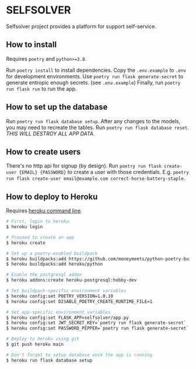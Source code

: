 # SELFSOLVER

Selfsolver project provides a platform for support self-service.

## How to install

Requires `poetry` and `python>=3.8`.

Run `poetry install` to install dependencies.
Copy the `.env.example` to `.env` for development environments.
Use `poetry run flask generate-secret` to generate entropic enough secrets. (see `.env.example`)
Finally, run `poetry run flask run` to run the app.

## How to set up the database

Run `poetry run flask database setup`.
After any changes to the models, you may need to recreate the tables.
Run `poetry run flask database reset`. _THIS WILL DESTROY ALL APP DATA_.

## How to create users

There's no http api for signup (by design).
Run `poetry run flask create-user {EMAIL} {PASSWORD}` to create a user with those credentials.
E.g. `poetry run flask create-user email@example.com correct-horse-battery-staple`.

## How to deploy to Heroku

Requires [heroku command line][heroku-cli].

```bash
# First, login to heroku.
$ heroku login

# Proceed to create an app
$ heroku create

# Set up a poetry-enabled buildpack
$ heroku buildpacks:add https://github.com/moneymeets/python-poetry-buildpack.git
$ heroku buildpacks:add heroku/python

# Enable the postgresql addon
$ heroku addons:create heroku-postgresql:hobby-dev

# Set buildpack-specific environment variables
$ heroku config:set POETRY_VERSION=1.0.10
$ heroku config:set DISABLE_POETRY_CREATE_RUNTIME_FILE=1

# Set app-specific environment variables
$ heroku config:set FLASK_APP=selfsolver/app.py
$ heroku config:set JWT_SECRET_KEY=`poetry run flask generate-secret`
$ heroku config:set PASSWORD_PEPPER=`poetry run flask generate-secret`

# Deploy to heroku using git
$ git push heroku main

# Don't forget to setup database once the app is running
$ heroku run flask database setup
```

[heroku-cli]: https://devcenter.heroku.com/articles/heroku-cli#download-and-install

